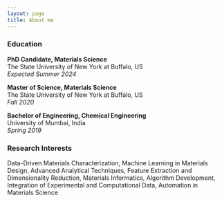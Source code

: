 ```yaml
---
layout: page
title: About me
---
```




### Education
**PhD Candidate, Materials Science**  
The State University of New York at Buffalo, US  
*Expected Summer 2024*

**Master of Science, Materials Science**  
The State University of New York at Buffalo, US  
*Fall 2020*

**Bachelor of Engineering, Chemical Engineering**  
University of Mumbai, India  
*Spring 2019*

### Research Interests
Data-Driven Materials Characterization, Machine Learning in Materials Design, Advanced Analytical Techniques, Feature Extraction and Dimensionality Reduction, Materials Informatics, Algorithm Development, Integration of Experimental and Computational Data, Automation in Materials Science
